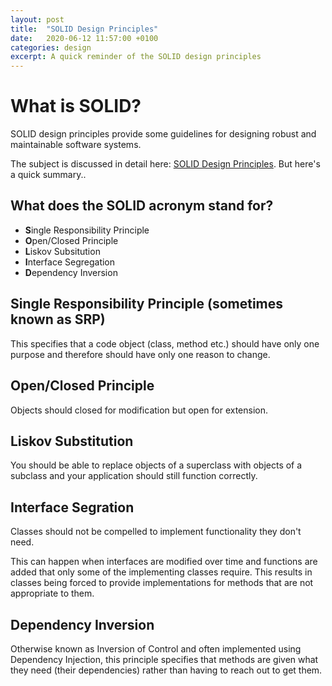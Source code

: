 ```yaml
---
layout: post
title:  "SOLID Design Principles"
date:   2020-06-12 11:57:00 +0100
categories: design
excerpt: A quick reminder of the SOLID design principles
---
```


# What is SOLID?

SOLID design principles provide some guidelines for designing robust and maintainable software systems.

The subject is discussed in detail here: [SOLID Design Principles](https://stackify.com/solid-design-principles/). But here's a quick summary..

## What does the SOLID acronym stand for?

- **S**ingle Responsibility Principle
- **O**pen/Closed Principle
- **L**iskov Subsitution
- **I**nterface Segregation
- **D**ependency Inversion

## Single Responsibility Principle (sometimes known as SRP)

This specifies that a code object (class, method etc.) should have only one purpose and therefore should have only one reason to change.

## Open/Closed Principle

Objects should closed for modification but open for extension.

## Liskov Substitution

You should be able to replace objects of a superclass with objects of a subclass and your application should still function correctly.

## Interface Segration

Classes should not be compelled to implement functionality they don't need.

This can happen when interfaces are modified over time and functions are added that only some of the implementing classes require. This results in classes being forced to provide implementations for methods that are not appropriate to them.

## Dependency Inversion

Otherwise known as Inversion of Control and often implemented using Dependency Injection, this principle specifies that methods are given what they need (their dependencies) rather than having to reach out to get them.











